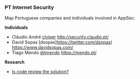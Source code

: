 ### PT Internet Security

Map Portuguese companies and individuals involved in AppSec:

**Individuals**

* Cláudio André [clviper](https://twitter.com/clviper) http://security.claudio.pt/
* David Sopas [dsopas]https://twitter.com/dsopas) https://www.davidsopas.com/
* Tiago Mendo [@tmendo](https://twitter.com/tmendo) https://mendo.pt/



**Research**

  * [Is code review the solution?](http://www.slideshare.net/tiagomendo/is-code-review-the-solution-confraria)
